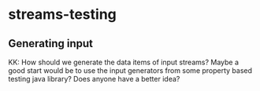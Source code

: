 # streams-testing


## Generating input

KK: How should we generate the data items of input streams? Maybe a
good start would be to use the input generators from some property
based testing java library? Does anyone have a better idea?
